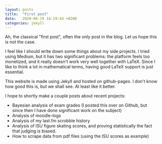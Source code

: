 ```yaml
---
layout: posts
title:  "First post"
date:   2020-06-19 14:19:44 +0200
categories: jekyll
---
```


Ah, the classical "first post", often the only post in the blog. Let us hope this is not the case.

<!--more-->

I feel like I should write down some things about my side projects. I tried using Medium, but it has
two significant problems: the platform feels too monetized, and it really doesn't work very well
together with LaTeX. Since I like to think a lot in mathematical terms, having good LaTeX support
is just essential.

This website is made using Jekyll and hosted on github-pages. I don't know how good this is, but we
shall see. At least like it better.

I hope to shortly make a couple posts about recent projects:

* Bayesian analysis of exam grades (I posted this over on Github, but since then I have done significant work on the subject)
* Analysis of moodle-logs
* Analysis of my last.fm scrobble history
* Analysis of ISU figure skating scores, and proving statistically the fact that judging is biased.
* How to scrape data from pdf files (using the ISU scores as example)
